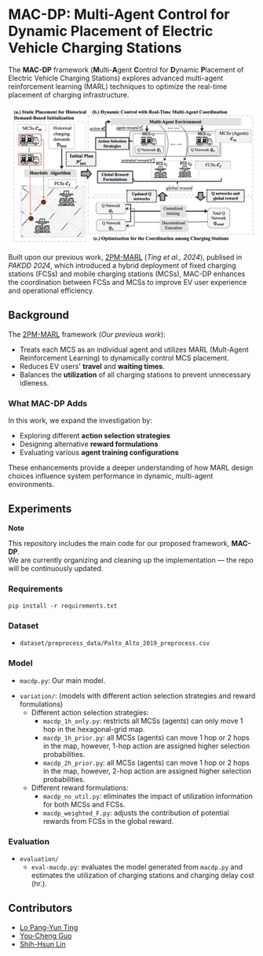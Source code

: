 # MAC-DP: Multi-Agent Control for Dynamic Placement of Electric Vehicle Charging Stations

The **MAC-DP** framework (**M**ulti-**A**gent **C**ontrol for **D**ynamic **P**lacement of Electric Vehicle Charging Stations) explores advanced multi-agent reinforcement learning (MARL) techniques to optimize the real-time placement of charging infrastructure.

![Framework](figure/framework.png)

Built upon our previous work, [2PM-MARL](https://link.springer.com/chapter/10.1007/978-981-97-2262-4_23) (*Ting et al., 2024*), publised in *PAKDD 2024*, which introduced a hybrid deployment of fixed charging stations (FCSs) and mobile charging stations (MCSs), MAC-DP enhances the coordination between FCSs and MCSs to improve EV user experience and operational efficiency.



## Background

The [2PM-MARL](https://link.springer.com/chapter/10.1007/978-981-97-2262-4_23) framework (*Our previous work*):
- Treats each MCS as an individual agent and utilizes MARL (Mult-Agent Reinforcement Learning) to dynamically control MCS placement.
- Reduces EV users' **travel** and **waiting times**.
- Balances the **utilization** of all charging stations to prevent unnecessary idleness.


### What MAC-DP Adds

In this work, we expand the investigation by:
- Exploring different **action selection strategies**
- Designing alternative **reward formulations**
- Evaluating various **agent training configurations**

These enhancements provide a deeper understanding of how MARL design choices influence system performance in dynamic, multi-agent environments.


## Experiments

**Note**

This repository includes the main code for our proposed framework, **MAC-DP**.  
We are currently organizing and cleaning up the implementation — the repo will be continuously updated.   

### Requirements
```
pip install -r requirements.txt
```

### Dataset
* `dataset/preprocess_data/Palto_Alto_2019_preprocess.csv`

### Model
* `macdp.py`: Our main model.
- `variation/`: (models with different action selection strategies and reward formulations)
    - Different action selection strategies:
        * `macdp_1h_only.py`: restricts all MCSs (agents) can only move 1 hop in the hexagonal-grid map.
        * `macdp_1h_prior.py`: all MCSs (agents) can move 1 hop or 2 hops in the map, however, 1-hop action are assigned higher selection probabilities.
        * `macdp_2h_prior.py`: all MCSs (agents) can move 1 hop or 2 hops in the map, however, 2-hop action are assigned higher selection probabilities.
    - Different reward formulations:
        * `macdp_no_util.py`: eliminates the impact of utilization information for both MCSs and FCSs.
        * `macdp_weighted_F.py`: adjusts the contribution of potential rewards from FCSs in the global reward.

### Evaluation
* `evaluation/`
    * `eval-macdp.py`: evaluates the model generated from `macdp.py` and estimates the utilization of charging stations and charging delay cost (hr.).


## Contributors
- [Lo Pang-Yun Ting](https://github.com/teila0906)
- [You-Cheng Guo](https://github.com/ecfack)
- [Shih-Hsun Lin](https://github.com/ShlinBrian)